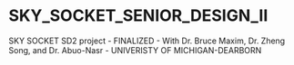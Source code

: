 # SKY_SOCKET_SENIOR_DESIGN_II

SKY SOCKET SD2 project - FINALIZED - With Dr. Bruce Maxim, Dr. Zheng Song, and Dr. Abuo-Nasr - UNIVERISTY OF MICHIGAN-DEARBORN
